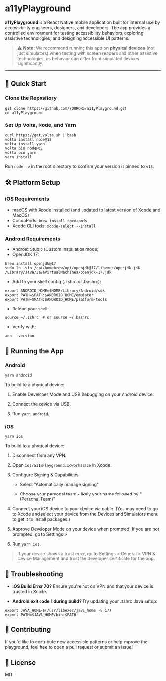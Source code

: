 # a11yPlayground

**a11yPlayground** is a React Native mobile application built for internal use by accessibility engineers, designers, and developers. The app provides a controlled environment for testing accessibility behaviors, exploring assistive technologies, and designing accessible UI patterns.

> ⚠️ **Note:** We recommend running this app on **physical devices** (not just simulators) when testing with screen readers and other assistive technologies, as behavior can differ from simulated devices significantly.

---

## 🚀 Quick Start

### Clone the Repository

```
git clone https://github.com/YOURORG/a11yPlayground.git
cd a11yPlayground
```

### Set Up Volta, Node, and Yarn

```
curl https://get.volta.sh | bash
volta install node@18
volta install yarn
volta pin node@18
volta pin yarn
yarn install
```

Run `node -v` in the root directory to confirm your version is pinned to `v18`.

## 🛠️ Platform Setup

### iOS Requirements

- macOS with Xcode installed (and updated to latest version of Xcode and MacOS)
- CocoaPods: `brew install cocoapods`
- Xcode CLI tools: `xcode-select --install`

### Android Requirements

- Android Studio (Custom installation mode)
- OpenJDK 17:

```
brew install openjdk@17
sudo ln -sfn /opt/homebrew/opt/openjdk@17/libexec/openjdk.jdk /Library/Java/JavaVirtualMachines/openjdk-17.jdk
```

- Add to your shell config (.zshrc or .bashrc):

```
export ANDROID_HOME=$HOME/Library/Android/sdk
export PATH=$PATH:$ANDROID_HOME/emulator
export PATH=$PATH:$ANDROID_HOME/platform-tools
```

- Reload your shell:

```
source ~/.zshrc  # or source ~/.bashrc
```

- Verify with:

```
adb --version
```

## 📱 Running the App

### Android

```
yarn android
```

To build to a physical device:

1. Enable Developer Mode and USB Debugging on your Android device.

2. Connect the device via USB.

3. Run `yarn android`.

### iOS

```
yarn ios
```

To build to a physical device:

1. Disconnect from any VPN.

2. Open `ios/a11yPlayground.xcworkspace` in Xcode.

3. Configure Signing & Capabilities:

   - Select "Automatically manage signing"

   - Choose your personal team - likely your name followed by "(Personal Team)"

4. Connect your iOS device to your device via cable. (You may need to go to Xcode and select your device from the Devices and Simulators menu to get it to install packages.)

5. Approve Developer Mode on your device when prompted. If you are not prompted, go to Settings >

6. Run `yarn ios`.

> If your device shows a trust error, go to Settings > General > VPN & Device Management and trust the developer certificate for the app.

## 🧰 Troubleshooting

- **iOS Build Error 70?**
  Ensure you're not on VPN and that your device is trusted in Xcode.

- **Android exit code 1 during build?**
  Try updating your .zshrc Java setup:

```
export JAVA_HOME=$(/usr/libexec/java_home -v 17)
export PATH=$JAVA_HOME/bin:$PATH
```

## 🙌 Contributing

If you'd like to contribute new accessible patterns or help improve the playground, feel free to open a pull request or submit an issue!

## 📄 License

MIT
